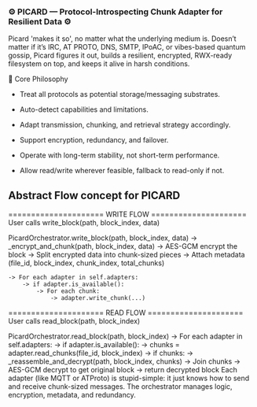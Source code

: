 ### ⚙️ PICARD — Protocol-Introspecting Chunk Adapter for Resilient Data ⚙️

Picard 'makes it so', no matter what the underlying medium is. Doesn’t matter if it’s IRC, AT PROTO, DNS, SMTP, IPoAC, or vibes-based quantum gossip, Picard figures it out, builds a resilient, encrypted, RWX-ready filesystem on top, and keeps it alive in harsh conditions.

🧠 Core Philosophy

* Treat all protocols as potential storage/messaging substrates.

* Auto-detect capabilities and limitations.

* Adapt transmission, chunking, and retrieval strategy accordingly.

* Support encryption, redundancy, and failover.

* Operate with long-term stability, not short-term performance.

* Allow read/write wherever feasible, fallback to read-only if not.

## Abstract Flow concept for PICARD 
===================== WRITE FLOW =====================
User calls write_block(path, block_index, data)

PicardOrchestrator.write_block(path, block_index, data)
    -> _encrypt_and_chunk(path, block_index, data)
        -> AES-GCM encrypt the block
        -> Split encrypted data into chunk-sized pieces
        -> Attach metadata (file_id, block_index, chunk_index, total_chunks)

    -> For each adapter in self.adapters:
        -> if adapter.is_available():
            -> For each chunk:
                -> adapter.write_chunk(...)

===================== READ FLOW =====================
User calls read_block(path, block_index)

PicardOrchestrator.read_block(path, block_index)
    -> For each adapter in self.adapters:
        -> if adapter.is_available():
            -> chunks = adapter.read_chunks(file_id, block_index)
            -> if chunks:
                -> _reassemble_and_decrypt(path, block_index, chunks)
                    -> Join chunks
                    -> AES-GCM decrypt to get original block
                    -> return decrypted block
Each adapter (like MQTT or ATProto) is stupid-simple: it just knows how to send and receive chunk-sized messages. The orchestrator manages logic, encryption, metadata, and redundancy.
